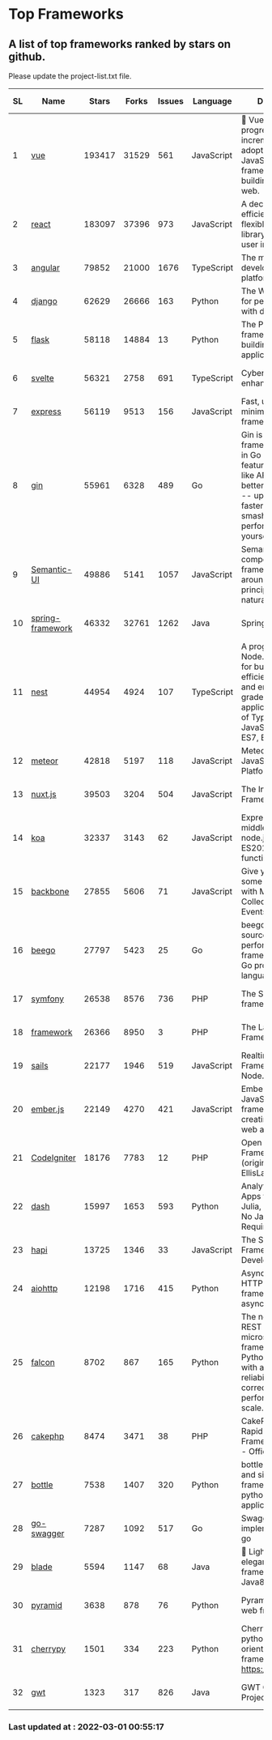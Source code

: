 # Top Frameworks
## A list of top frameworks ranked by stars on github.  
Please update the project-list.txt file.

| SL| Name  | Stars| Forks| Issues | Language | Description | Last Commit |
| --| ------| -----| ---- | ------ | -------- | ----------- | ----------- |
| 1 | [vue](https://github.com/vuejs/vue) | 193417 | 31529 | 561 | JavaScript | 🖖 Vue.js is a progressive, incrementally-adoptable JavaScript framework for building UI on the web. | 2022-02-22 18:38:12 |
| 2 | [react](https://github.com/facebook/react) | 183097 | 37396 | 973 | JavaScript | A declarative, efficient, and flexible JavaScript library for building user interfaces. | 2022-02-28 23:07:39 |
| 3 | [angular](https://github.com/angular/angular) | 79852 | 21000 | 1676 | TypeScript | The modern web developer’s platform | 2022-03-01 00:07:39 |
| 4 | [django](https://github.com/django/django) | 62629 | 26666 | 163 | Python | The Web framework for perfectionists with deadlines. | 2022-02-26 17:07:56 |
| 5 | [flask](https://github.com/pallets/flask) | 58118 | 14884 | 13 | Python | The Python micro framework for building web applications. | 2022-02-23 03:13:29 |
| 6 | [svelte](https://github.com/sveltejs/svelte) | 56321 | 2758 | 691 | TypeScript | Cybernetically enhanced web apps | 2022-02-28 16:51:26 |
| 7 | [express](https://github.com/expressjs/express) | 56119 | 9513 | 156 | JavaScript | Fast, unopinionated, minimalist web framework for node. | 2022-02-24 05:17:01 |
| 8 | [gin](https://github.com/gin-gonic/gin) | 55961 | 6328 | 489 | Go | Gin is a HTTP web framework written in Go (Golang). It features a Martini-like API with much better performance -- up to 40 times faster. If you need smashing performance, get yourself some Gin. | 2022-02-14 06:39:57 |
| 9 | [Semantic-UI](https://github.com/Semantic-Org/Semantic-UI) | 49886 | 5141 | 1057 | JavaScript | Semantic is a UI component framework based around useful principles from natural language. | 2018-10-21 20:59:02 |
| 10 | [spring-framework](https://github.com/spring-projects/spring-framework) | 46332 | 32761 | 1262 | Java | Spring Framework | 2022-02-28 16:18:32 |
| 11 | [nest](https://github.com/nestjs/nest) | 44954 | 4924 | 107 | TypeScript | A progressive Node.js framework for building efficient, scalable, and enterprise-grade server-side applications on top of TypeScript & JavaScript (ES6, ES7, ES8) 🚀 | 2022-02-28 12:12:04 |
| 12 | [meteor](https://github.com/meteor/meteor) | 42818 | 5197 | 118 | JavaScript | Meteor, the JavaScript App Platform | 2022-02-23 17:21:02 |
| 13 | [nuxt.js](https://github.com/nuxt/nuxt.js) | 39503 | 3204 | 504 | JavaScript | The Intuitive Vue(2) Framework | 2021-12-17 13:20:07 |
| 14 | [koa](https://github.com/koajs/koa) | 32337 | 3143 | 62 | JavaScript | Expressive middleware for node.js using ES2017 async functions | 2022-02-23 16:09:24 |
| 15 | [backbone](https://github.com/jashkenas/backbone) | 27855 | 5606 | 71 | JavaScript | Give your JS App some Backbone with Models, Views, Collections, and Events | 2022-02-26 00:31:21 |
| 16 | [beego](https://github.com/beego/beego) | 27797 | 5423 | 25 | Go | beego is an open-source, high-performance web framework for the Go programming language. | 2022-02-28 14:06:29 |
| 17 | [symfony](https://github.com/symfony/symfony) | 26538 | 8576 | 736 | PHP | The Symfony PHP framework | 2022-02-28 15:50:17 |
| 18 | [framework](https://github.com/laravel/framework) | 26366 | 8950 | 3 | PHP | The Laravel Framework. | 2022-02-28 17:20:38 |
| 19 | [sails](https://github.com/balderdashy/sails) | 22177 | 1946 | 519 | JavaScript | Realtime MVC Framework for Node.js | 2022-01-14 23:55:08 |
| 20 | [ember.js](https://github.com/emberjs/ember.js) | 22149 | 4270 | 421 | JavaScript | Ember.js - A JavaScript framework for creating ambitious web applications | 2022-02-28 20:23:11 |
| 21 | [CodeIgniter](https://github.com/bcit-ci/CodeIgniter) | 18176 | 7783 | 12 | PHP | Open Source PHP Framework (originally from EllisLab) | 2022-02-21 20:37:45 |
| 22 | [dash](https://github.com/plotly/dash) | 15997 | 1653 | 593 | Python | Analytical Web Apps for Python, R, Julia, and Jupyter. No JavaScript Required. | 2022-02-25 14:51:25 |
| 23 | [hapi](https://github.com/hapijs/hapi) | 13725 | 1346 | 33 | JavaScript | The Simple, Secure Framework Developers Trust | 2022-01-23 17:21:11 |
| 24 | [aiohttp](https://github.com/aio-libs/aiohttp) | 12198 | 1716 | 415 | Python | Asynchronous HTTP client/server framework for asyncio and Python | 2022-02-28 10:17:51 |
| 25 | [falcon](https://github.com/falconry/falcon) | 8702 | 867 | 165 | Python | The no-nonsense REST API and microservices framework for Python developers, with a focus on reliability, correctness, and performance at scale. | 2022-02-27 21:06:12 |
| 26 | [cakephp](https://github.com/cakephp/cakephp) | 8474 | 3471 | 38 | PHP | CakePHP: The Rapid Development Framework for PHP - Official Repository | 2022-02-25 19:59:40 |
| 27 | [bottle](https://github.com/bottlepy/bottle) | 7538 | 1407 | 320 | Python | bottle.py is a fast and simple micro-framework for python web-applications. | 2022-02-02 12:34:31 |
| 28 | [go-swagger](https://github.com/go-swagger/go-swagger) | 7287 | 1092 | 517 | Go | Swagger 2.0 implementation for go | 2022-02-26 04:22:24 |
| 29 | [blade](https://github.com/lets-blade/blade) | 5594 | 1147 | 68 | Java | :rocket: Lightning fast and elegant mvc framework for Java8 | 2020-03-22 13:39:23 |
| 30 | [pyramid](https://github.com/Pylons/pyramid) | 3638 | 878 | 76 | Python | Pyramid - A Python web framework | 2022-02-07 05:45:49 |
| 31 | [cherrypy](https://github.com/cherrypy/cherrypy) | 1501 | 334 | 223 | Python | CherryPy is a pythonic, object-oriented HTTP framework.      https://cherrypy.dev | 2022-02-14 20:44:10 |
| 32 | [gwt](https://github.com/gwtproject/gwt) | 1323 | 317 | 826 | Java | GWT Open Source Project | 2022-02-10 23:35:12 |

### Last updated at : 2022-03-01 00:55:17
